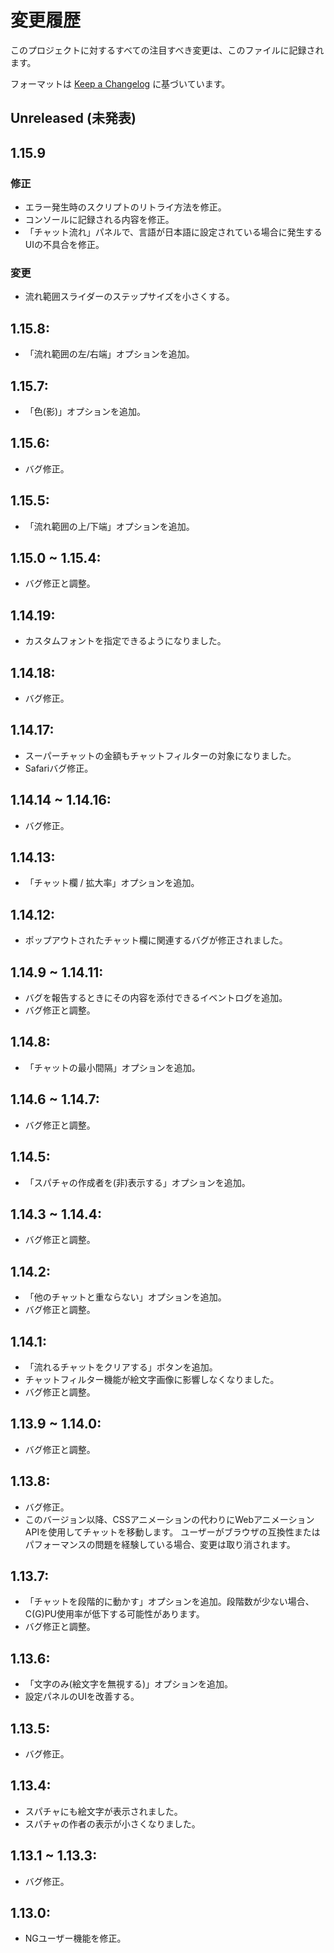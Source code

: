 # 変更履歴
このプロジェクトに対するすべての注目すべき変更は、このファイルに記録されます。

フォーマットは [Keep a Changelog](https://keepachangelog.com/ja/1.0.0/) に基づいています。

## Unreleased (未発表)

## 1.15.9
### 修正
- エラー発生時のスクリプトのリトライ方法を修正。
- コンソールに記録される内容を修正。
- 「チャット流れ」パネルで、言語が日本語に設定されている場合に発生するUIの不具合を修正。

### 変更
- 流れ範囲スライダーのステップサイズを小さくする。

## 1.15.8:
- 「流れ範囲の左/右端」オプションを追加。

## 1.15.7:
- 「色(影)」オプションを追加。

## 1.15.6:
- バグ修正。

## 1.15.5:
- 「流れ範囲の上/下端」オプションを追加。

## 1.15.0 ~ 1.15.4:
- バグ修正と調整。

## 1.14.19:
- カスタムフォントを指定できるようになりました。

## 1.14.18:
- バグ修正。

## 1.14.17:
- スーパーチャットの金額もチャットフィルターの対象になりました。
- Safariバグ修正。

## 1.14.14 ~ 1.14.16:
- バグ修正。

## 1.14.13:
- 「チャット欄 / 拡大率」オプションを追加。

## 1.14.12:
- ポップアウトされたチャット欄に関連するバグが修正されました。 

## 1.14.9 ~ 1.14.11:
- バグを報告するときにその内容を添付できるイベントログを追加。
- バグ修正と調整。

## 1.14.8:
- 「チャットの最小間隔」オプションを追加。

## 1.14.6 ~ 1.14.7:
- バグ修正と調整。

## 1.14.5:
- 「スパチャの作成者を(非)表示する」オプションを追加。

## 1.14.3 ~ 1.14.4:
- バグ修正と調整。

## 1.14.2:
- 「他のチャットと重ならない」オプションを追加。
- バグ修正と調整。

## 1.14.1:
- 「流れるチャットをクリアする」ボタンを追加。
- チャットフィルター機能が絵文字画像に影響しなくなりました。
- バグ修正と調整。

## 1.13.9 ~ 1.14.0:
- バグ修正と調整。

## 1.13.8:
- バグ修正。
- このバージョン以降、CSSアニメーションの代わりにWebアニメーションAPIを使用してチャットを移動します。
ユーザーがブラウザの互換性またはパフォーマンスの問題を経験している場合、変更は取り消されます。

## 1.13.7:
- 「チャットを段階的に動かす」オプションを追加。段階数が少ない場合、C(G)PU使用率が低下する可能性があります。
- バグ修正と調整。

## 1.13.6:
- 「文字のみ(絵文字を無視する)」オプションを追加。
- 設定パネルのUIを改善する。

## 1.13.5:
- バグ修正。

## 1.13.4:
- スパチャにも絵文字が表示されました。
- スパチャの作者の表示が小さくなりました。 

## 1.13.1 ~ 1.13.3:
- バグ修正。

## 1.13.0:
- NGユーザー機能を修正。

